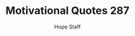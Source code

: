 ---
image: /assets/img/mq/mq_287_einstein.png
title: Motivational Quotes 287
categories:
  - Motivational Quotes
author: Hope Staff
notes: Motivational Quotes 287
embed: >-
  EMBED_GOES_HERE
transcript: >-
  SOME LINES OF TEXT START HERE
---